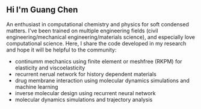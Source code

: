 ## Hi I'm Guang Chen

An enthusiast in computational chemistry and physics for soft condensed matters. I've been trained on multiple engineering fields 
(civil engineering/mechanical engineering/materials science), and especially love computational science. Here, I share the code developed in my research 
and hope it will be helpful to the community:
- continumm mechanics using finite element or meshfree (RKPM) for elasticity and viscoelasticity
- recurrent nerual network for history dependent materials
- drug membrane interaction using molecular dynamics simulations and machine learning
- inverse molecular design using recurrent neural network 
- molecular dynamics simulations and trajectory analysis
